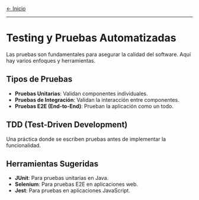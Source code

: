 [← Inicio](./README.md)

------
# Testing y Pruebas Automatizadas

Las pruebas son fundamentales para asegurar la calidad del software. Aquí hay varios enfoques y herramientas.

## Tipos de Pruebas
- **Pruebas Unitarias**: Validan componentes individuales.
- **Pruebas de Integración**: Validan la interacción entre componentes.
- **Pruebas E2E (End-to-End)**: Prueban la aplicación como un todo.

## TDD (Test-Driven Development)
Una práctica donde se escriben pruebas antes de implementar la funcionalidad.

## Herramientas Sugeridas
- **JUnit**: Para pruebas unitarias en Java.
- **Selenium**: Para pruebas E2E en aplicaciones web.
- **Jest**: Para pruebas en aplicaciones JavaScript.
